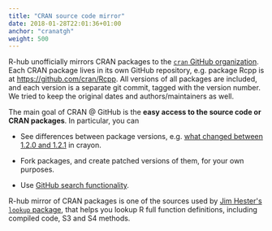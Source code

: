 ```yaml
---
title: "CRAN source code mirror"
date: 2018-01-28T22:01:36+01:00
anchor: "cranatgh"
weight: 500
---
```


R-hub unofficially mirrors CRAN packages to the [`cran` GitHub organization](https://github.com/cran/). Each CRAN package lives in its own GitHub repository, e.g. package Rcpp is at https://github.com/cran/Rcpp. All versions of all packages are included, and each version is a separate git commit, tagged with the version number. We tried to keep the original dates and authors/maintainers as well.

The main goal of CRAN @ GitHub is the **easy access to the source code or CRAN packages**. In particular, you can

* See differences between package versions, e.g. [what changed between 1.2.0 and 1.2.1](https://github.com/cran/crayon/commit/72b56a09cd4cbc787eb90a31d88f736d280af8b5) in crayon.

* Fork packages, and create patched versions of them, for your own purposes. 

* Use [GitHub search functionality](https://help.github.com/en/articles/about-searching-on-github).

R-hub mirror of CRAN packages is one of the sources used by [Jim Hester's `lookup` package](https://github.com/jimhester/lookup), that helps you lookup R full function definitions, including compiled code, S3 and S4 methods. 